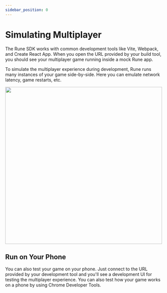 ```yaml
---
sidebar_position: 0
---
```


# Simulating Multiplayer

The Rune SDK works with common development tools like Vite, Webpack, and Create React App. When you open the URL provided by your build tool, you should see your multiplayer game running inside a mock Rune app.

To simulate the multiplayer experience during development, Rune runs many instances of your game side-by-side. Here you can emulate network latency, game restarts, etc.

<img width="500" src="https://user-images.githubusercontent.com/378279/207116826-1a0cb459-444b-4e84-a3b0-21631797cbc3.png"/>

## Run on Your Phone

You can also test your game on your phone. Just connect to the URL provided by your development tool and you'll see a development UI for testing the multiplayer experience. You can also test how your game works on a phone by using Chrome Developer Tools.
